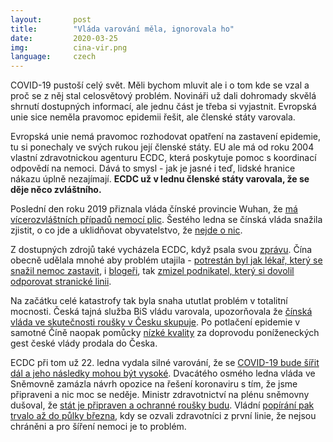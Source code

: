 ```yaml
---
layout:       post
title:        "Vláda varování měla, ignorovala ho"
date:         2020-03-25
img:          cina-vir.png
language:     czech
---
```


COVID-19 pustoší celý svět. Měli bychom mluvit ale i o tom kde se vzal a proč se z něj stal celosvětový problém. Novináři už dali dohromady skvělá shrnutí dostupných informací, ale jednu část je třeba si vyjastnit. Evropská unie sice neměla pravomoc epidemii řešit, ale členské státy varovala.

<!--more-->

Evropská unie nemá pravomoc rozhodovat opatření na zastavení epidemie, tu si ponechaly ve svých rukou její členské státy. EU ale má od roku 2004 vlastní zdravotnickou agenturu ECDC, která poskytuje pomoc s koordinací odpovědí na nemoci. Dává to smysl - jak je jasné i teď, lidské hranice nákazu úplně nezajímají. **ECDC už v lednu členské státy varovala, že se děje něco zvláštního.**

Poslední den roku 2019 přiznala vláda čínské provincie Wuhan, že [má vícerozvláštních případů nemocí plic](https://www.nytimes.com/2020/01/06/world/asia/china-SARS-pneumonialike.html). Šestého ledna se čínská vláda snažila zjistit, o co jde a uklidňovat obyvatelstvo, že [nejde o nic](https://www.nytimes.com/2020/01/06/world/asia/china-SARS-pneumonialike.html). 

Z dostupných zdrojů také vycházela ECDC, když psala svou [zprávu](https://www.ecdc.europa.eu/en/news-events/update-cluster-pneumonia-cases-associated-novel-coronavirus-wuhan-china-2019). Čína obecně udělala mnohé aby problém utajila - [potrestán byl jak lékař, který se snažil nemoc zastavit](https://www.bbc.com/news/world-asia-china-51409801), i [blogeři](https://www.nytimes.com/2020/02/14/business/wuhan-coronavirus-journalists.html), tak [zmizel podnikatel, který si dovolil odporovat stranické linii](https://www.theguardian.com/world/2020/mar/15/chinese-executive-who-called-xi-a-clown-over-coronavirus-response-is-missing).

Na začátku celé katastrofy tak byla snaha ututlat problém v totalitní mocnosti. Česká tajná služba BiS vládu varovala, upozorňovala že [čínská vláda ve skutečnosti roušky v Česku skupuje](https://zpravy.aktualne.cz/domaci/cinska-ambasada-skupovala-v-cesku-respiratory-a-posilala-je/r~e9a4e5746ddb11eaa25cac1f6b220ee8/). Po potlačení epidemie v samotné Číně naopak pomůcky [nízké kvality](https://www.irozhlas.cz/zpravy-domov/ostrava-rychlotesty-koronavirus_2003231414_sot) za doprovodu poníženeckých gest české vlády prodala do Česka. 

ECDC při tom už 22. ledna vydala silné varování, že se [COVID-19 bude šířit dál a jeho následky mohou být vysoké](https://www.ecdc.europa.eu/en/publications-data/risk-assessment-outbreak-acute-respiratory-syndrome-associated-novel-coronavirus). Dvacátého osmého ledna vláda ve Sněmovně zamázla návrh opozice na řešení koronaviru s tím, že jsme připraveni a nic moc se neděje. Ministr zdravotnictví na plénu sněmovny dušoval, že [stát je připraven a ochranné roušky budu](https://www.psp.cz/eknih/2017ps/stenprot/040schuz/s040161.htm). Vládní [popírání pak trvalo až do půlky března](https://www.irozhlas.cz/zpravy-domov/koronavirus-rousky-kdy-budou-respiratory-babis-vojtech-nedostatek_2003180600_kno), kdy se ozvali zdravotníci z první linie, že nejsou chráněni a pro šíření nemoci je to problém.
